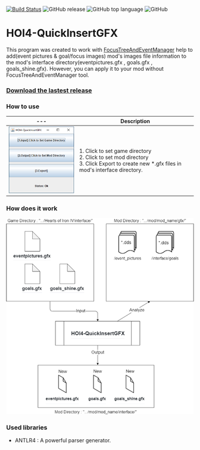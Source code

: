 [![Build Status](https://travis-ci.org/pongmadee/HOI4-QuickInsertGFX.svg?branch=master)](https://travis-ci.org/pongmadee/HOI4-QuickInsertGFX)
![GitHub release](https://img.shields.io/github/release/pongmadee/HOI4-QuickInsertGFX.svg)
![GitHub top language](https://img.shields.io/github/languages/top/pongmadee/HOI4-QuickInsertGFX.svg)
![GitHub](https://img.shields.io/github/license/pongmadee/HOI4-QuickInsertGFX.svg)

# HOI4-QuickInsertGFX
This program was created to work with [FocusTreeAndEventManager](https://github.com/pongmadee/FocusTreeAndEventManager) help to add(event pictures & goal/focus images) mod's images file information to the mod's interface directory(eventpictures.gfx , goals.gfx , goals_shine.gfx). However, you can apply it to your mod without FocusTreeAndEventManager tool.

### [Download the lastest release](https://github.com/pongmadee/HOI4-QuickInsertGFX/releases)

### How to use
| --- | Description |
| --- | --- |
| <img src="images/screenshot01.png"> | 1. Click to set game directory <br />  2. Click to set mod directory <br /> 3. Click Export to create new *.gfx files in mod's interface directory. <br /> |


### How does it work
<img src="images/HOI4-QuickInsertGFX-Concept.png">


### Used libraries
- ANTLR4 : A powerful parser generator. 
